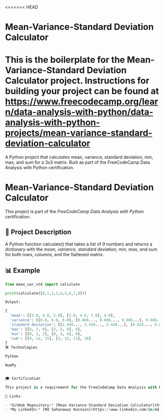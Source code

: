 <<<<<<< HEAD
# Mean-Variance-Standard Deviation Calculator

This is the boilerplate for the Mean-Variance-Standard Deviation Calculator project. Instructions for building your project can be found at https://www.freecodecamp.org/learn/data-analysis-with-python/data-analysis-with-python-projects/mean-variance-standard-deviation-calculator
=======
A Python project that calculates mean, variance, standard deviation, min, max, and sum for a 3x3 matrix. Built as part of the FreeCodeCamp Data Analysis with Python certification.
# Mean-Variance-Standard Deviation Calculator

This project is part of the *FreeCodeCamp Data Analysis with Python* certification.

## 📌 Project Description
A Python function calculate() that takes a list of 9 numbers and returns a dictionary with the *mean, variance, standard deviation, min, max, and sum* for both rows, columns, and the flattened matrix.

## 📊 Example
```python
from mean_var_std import calculate

print(calculate([0,1,2,3,4,5,6,7,8]))

Output:

{
  'mean': [[3.0, 4.0, 5.0], [1.0, 4.0, 7.0], 4.0],
  'variance': [[6.0, 6.0, 6.0], [0.666..., 0.666..., 0.666...], 6.666...],
  'standard deviation': [[2.449..., 2.449..., 2.449...], [0.816..., 0.816..., 0.816...], 2.581...],
  'max': [[6, 7, 8], [2, 5, 8], 8],
  'min': [[0, 1, 2], [0, 3, 6], 0],
  'sum': [[9, 12, 15], [3, 12, 21], 36]
}
🛠 Technologies

Python

NumPy


🎓 Certification

This project is a requirement for the FreeCodeCamp Data Analysis with Python certification.

🔗 Links

- *GitHub Repository:* [Mean-Variance-Standard Deviation Calculator](https://github.com/mdNotFound/mean-variance-standard-deviation-calculator)  
- *My LinkedIn:* [Md Sahanawaz Hussain](https://www.linkedin.com/in/md-sahanawaz-hussain-8aa072364)

